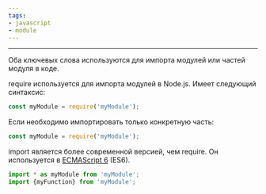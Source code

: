 ```yaml
---
tags:
- javascript
- module
---
```

---

Оба ключевых слова используются для импорта модулей или частей модуля в коде.

require используется для импорта модулей в Node.js. Имеет следующий синтаксис:
```javascript
const myModule = require('myModule');
```
Если необходимо импортировать только конкретную часть:
```javascript
const myModule = require('myModule');
```
import является более современной версией, чем require. Он используется в [ECMAScript 6](https://github.com/jedrichards/es6#modules) (ES6).
```javascript
import * as myModule from 'myModule';
import {myFunction} from 'myModule';
```